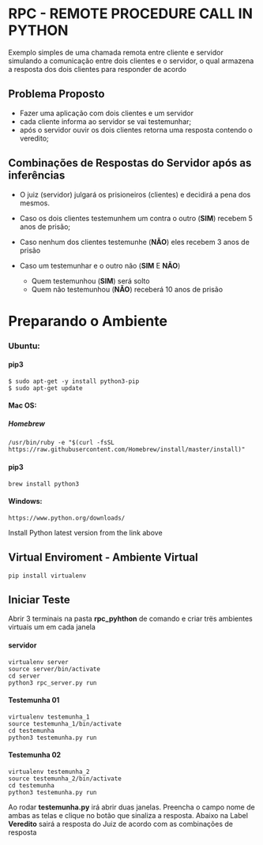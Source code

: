 # RPC - REMOTE PROCEDURE CALL IN PYTHON

Exemplo simples de uma chamada remota entre cliente e servidor 
simulando a comunicação entre dois clientes e o servidor, o qual armazena
a resposta dos dois clientes para responder de acordo

## Problema Proposto
* Fazer uma aplicação com dois clientes e um servidor
* cada cliente informa ao servidor se vai testemunhar;
* após o servidor ouvir os dois clientes retorna uma resposta contendo o veredito;

## Combinações de Respostas do Servidor após as inferências
* O juiz (servidor) julgará os prisioneiros (clientes) e decidirá a pena dos mesmos.

* Caso os dois clientes testemunhem um contra o outro (**SIM**) recebem 5 anos de prisão;

* Caso nenhum dos clientes testemunhe (**NÃO**) eles recebem 3 anos de prisão

* Caso um testemunhar e o outro não (**SIM** E **NÃO**)
    * Quem testemunhou (**SIM**) será solto
    * Quem não testemunhou (**NÃO**) receberá 10 anos de prisão 

# Preparando o Ambiente

### Ubuntu:

#### pip3
    $ sudo apt-get -y install python3-pip
    $ sudo apt-get update

#### Mac OS:

##### Homebrew

    /usr/bin/ruby -e "$(curl -fsSL https://raw.githubusercontent.com/Homebrew/install/master/install)"
    
#### pip3
    brew install python3


#### Windows:
    https://www.python.org/downloads/
   Install Python latest version from the link above
    
## Virtual Enviroment - Ambiente Virtual
    pip install virtualenv
    
## Iniciar Teste

Abrir 3 terminais na pasta **rpc_pyhthon** de comando e criar trës ambientes virtuais um em cada janela

#### servidor
    virtualenv server
    source server/bin/activate
    cd server
    python3 rpc_server.py run

#### Testemunha 01
    virtualenv testemunha_1
    source testemunha_1/bin/activate
    cd testemunha
    python3 testemunha.py run
    
#### Testemunha 02
    virtualenv testemunha_2
    source testemunha_2/bin/activate
    cd testemunha
    python3 testemunha.py run
    
Ao rodar **testemunha.py** irá abrir duas janelas.
Preencha o campo nome de ambas as telas e clique no botão que
sinaliza a resposta.
Abaixo na Label **Veredito** sairá a resposta do Juiz de acordo
com as combinações de resposta

    
